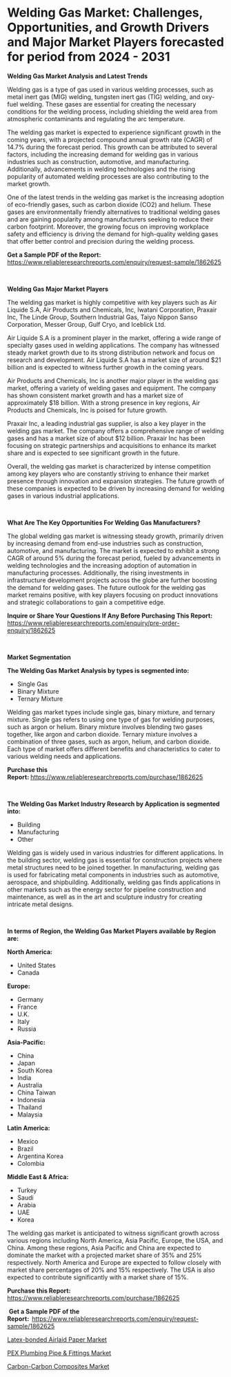<p><h1>Welding Gas Market: Challenges, Opportunities, and Growth Drivers and Major Market Players forecasted for period from 2024 - 2031</h1></p><p><strong>Welding Gas Market Analysis and Latest Trends</strong></p>
<p><p>Welding gas is a type of gas used in various welding processes, such as metal inert gas (MIG) welding, tungsten inert gas (TIG) welding, and oxy-fuel welding. These gases are essential for creating the necessary conditions for the welding process, including shielding the weld area from atmospheric contaminants and regulating the arc temperature.</p><p>The welding gas market is expected to experience significant growth in the coming years, with a projected compound annual growth rate (CAGR) of 14.7% during the forecast period. This growth can be attributed to several factors, including the increasing demand for welding gas in various industries such as construction, automotive, and manufacturing. Additionally, advancements in welding technologies and the rising popularity of automated welding processes are also contributing to the market growth.</p><p>One of the latest trends in the welding gas market is the increasing adoption of eco-friendly gases, such as carbon dioxide (CO2) and helium. These gases are environmentally friendly alternatives to traditional welding gases and are gaining popularity among manufacturers seeking to reduce their carbon footprint. Moreover, the growing focus on improving workplace safety and efficiency is driving the demand for high-quality welding gases that offer better control and precision during the welding process.</p></p>
<p><strong>Get a Sample PDF of the Report:&nbsp;</strong> <a href="https://www.reliableresearchreports.com/enquiry/request-sample/1862625">https://www.reliableresearchreports.com/enquiry/request-sample/1862625</a></p>
<p>&nbsp;</p>
<p><strong>Welding Gas Major Market Players</strong></p>
<p><p>The welding gas market is highly competitive with key players such as Air Liquide S.A, Air Products and Chemicals, Inc, Iwatani Corporation, Praxair Inc, The Linde Group, Southern Industrial Gas, Taiyo Nippon Sanso Corporation, Messer Group, Gulf Cryo, and Iceblick Ltd. </p><p>Air Liquide S.A is a prominent player in the market, offering a wide range of specialty gases used in welding applications. The company has witnessed steady market growth due to its strong distribution network and focus on research and development. Air Liquide S.A has a market size of around $21 billion and is expected to witness further growth in the coming years.</p><p>Air Products and Chemicals, Inc is another major player in the welding gas market, offering a variety of welding gases and equipment. The company has shown consistent market growth and has a market size of approximately $18 billion. With a strong presence in key regions, Air Products and Chemicals, Inc is poised for future growth.</p><p>Praxair Inc, a leading industrial gas supplier, is also a key player in the welding gas market. The company offers a comprehensive range of welding gases and has a market size of about $12 billion. Praxair Inc has been focusing on strategic partnerships and acquisitions to enhance its market share and is expected to see significant growth in the future.</p><p>Overall, the welding gas market is characterized by intense competition among key players who are constantly striving to enhance their market presence through innovation and expansion strategies. The future growth of these companies is expected to be driven by increasing demand for welding gases in various industrial applications.</p></p>
<p>&nbsp;</p>
<p><strong>What Are The Key Opportunities For Welding Gas Manufacturers?</strong></p>
<p><p>The global welding gas market is witnessing steady growth, primarily driven by increasing demand from end-use industries such as construction, automotive, and manufacturing. The market is expected to exhibit a strong CAGR of around 5% during the forecast period, fueled by advancements in welding technologies and the increasing adoption of automation in manufacturing processes. Additionally, the rising investments in infrastructure development projects across the globe are further boosting the demand for welding gases. The future outlook for the welding gas market remains positive, with key players focusing on product innovations and strategic collaborations to gain a competitive edge.</p></p>
<p><strong>Inquire or Share Your Questions If Any Before Purchasing This Report:</strong> <a href="https://www.reliableresearchreports.com/enquiry/pre-order-enquiry/1862625">https://www.reliableresearchreports.com/enquiry/pre-order-enquiry/1862625</a></p>
<p>&nbsp;</p>
<p><strong>Market Segmentation</strong></p>
<p><strong>The Welding Gas Market Analysis by types is segmented into:</strong></p>
<p><ul><li>Single Gas</li><li>Binary Mixture</li><li>Ternary Mixture</li></ul></p>
<p><p>Welding gas market types include single gas, binary mixture, and ternary mixture. Single gas refers to using one type of gas for welding purposes, such as argon or helium. Binary mixture involves blending two gases together, like argon and carbon dioxide. Ternary mixture involves a combination of three gases, such as argon, helium, and carbon dioxide. Each type of market offers different benefits and characteristics to cater to various welding needs and applications.</p></p>
<p><strong>Purchase this Report:&nbsp;</strong><a href="https://www.reliableresearchreports.com/purchase/1862625">https://www.reliableresearchreports.com/purchase/1862625</a></p>
<p>&nbsp;</p>
<p><strong>The Welding Gas Market Industry Research by Application is segmented into:</strong></p>
<p><ul><li>Building</li><li>Manufacturing</li><li>Other</li></ul></p>
<p><p>Welding gas is widely used in various industries for different applications. In the building sector, welding gas is essential for construction projects where metal structures need to be joined together. In manufacturing, welding gas is used for fabricating metal components in industries such as automotive, aerospace, and shipbuilding. Additionally, welding gas finds applications in other markets such as the energy sector for pipeline construction and maintenance, as well as in the art and sculpture industry for creating intricate metal designs.</p></p>
<p>&nbsp;</p>
<p><strong>In terms of Region, the Welding Gas Market Players available by Region are:</strong></p>
<p>
    <p> <strong> North America: </strong>
        <ul>
            <li>United States</li>
            <li>Canada</li>
        </ul>
        </p> 
    <p> <strong> Europe: </strong>
        <ul>
            <li>Germany</li>
            <li>France</li>
            <li>U.K.</li>
            <li>Italy</li>
            <li>Russia</li>
        </ul>
        </p> 
    <p> <strong> Asia-Pacific: </strong>
        <ul>
            <li>China</li>
            <li>Japan</li>
            <li>South Korea</li>
            <li>India</li>
            <li>Australia</li>
            <li>China Taiwan</li>
            <li>Indonesia</li>
            <li>Thailand</li>
            <li>Malaysia</li>
        </ul>
        </p> 
    <p> <strong> Latin America: </strong>
        <ul>
            <li>Mexico</li>
            <li>Brazil</li>
            <li>Argentina Korea</li>
            <li>Colombia</li>
        </ul>
        </p> 
    <p> <strong> Middle East & Africa: </strong>
        <ul>
            <li>Turkey</li>
            <li>Saudi</li>
            <li>Arabia</li>
            <li>UAE</li>
            <li>Korea</li>
        </ul>
    </p>
    </p>
<p><p>The welding gas market is anticipated to witness significant growth across various regions including North America, Asia Pacific, Europe, the USA, and China. Among these regions, Asia Pacific and China are expected to dominate the market with a projected market share of 35% and 25% respectively. North America and Europe are expected to follow closely with market share percentages of 20% and 15% respectively. The USA is also expected to contribute significantly with a market share of 15%.</p></p>
<p><strong>Purchase this Report: </strong><a href="https://www.reliableresearchreports.com/purchase/1862625">https://www.reliableresearchreports.com/purchase/1862625</a></p>
<p>&nbsp;<strong>Get a Sample PDF of the Report:&nbsp;&nbsp;</strong><a href="https://www.reliableresearchreports.com/enquiry/request-sample/1862625">https://www.reliableresearchreports.com/enquiry/request-sample/1862625</a></p>
<p><strong></strong></p>
<p><p><a href="https://view.publitas.com/reportprime-1/latex-bonded-airlaid-paper-market-size-market-trends-and-growth-outlook-forecasted-for-period-from-2023-to-2030/">Latex-bonded Airlaid Paper Market</a></p><p><a href="https://view.publitas.com/reportprime-1/pex-plumbing-pipe-fittings-market-size-evaluating-its-market-trends-growth-and-projections-2023-2030/">PEX Plumbing Pipe & Fittings Market</a></p><p><a href="https://view.publitas.com/reportprime-1/carbon-carbon-composites-market-size-market-trends-and-growth-outlook-forecasted-for-period-from-2023-to-2030/">Carbon-Carbon Composites Market</a></p></p>